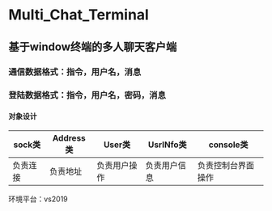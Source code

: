 # Multi_Chat_Terminal
## 基于window终端的多人聊天客户端

### 通信数据格式：指令，用户名，消息
### 登陆数据格式：指令，用户名，密码，消息

#### 对象设计
sock类|Address类|User类|UsrINfo类|console类
----|----- | ------ | ---------- | -------------
负责连接 | 负责地址 | 负责用户操作 | 负责用户信息| 负责控制台界面操作

环境平台：vs2019



